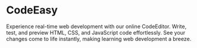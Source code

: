 # CodeEasy
Experience real-time web development with our online CodeEditor. Write, test, and preview HTML, CSS, and JavaScript code effortlessly. See your changes come to life instantly, making learning web development a breeze. 
